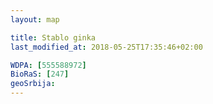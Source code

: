 ```yaml
---
layout: map

title: Stablo ginka
last_modified_at: 2018-05-25T17:35:46+02:00

WDPA: [555588972]
BioRaS: [247]
geoSrbija:
---
```

